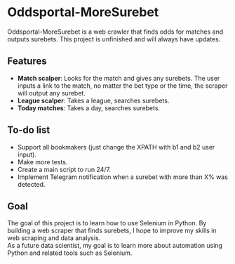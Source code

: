 # Oddsportal-MoreSurebet

Oddsportal-MoreSurebet is a web crawler that finds odds for matches and outputs surebets. This project is unfinished and will always have updates.

## Features

- **Match scalper**: Looks for the match and gives any surebets. The user inputs a link to the match, no matter the bet type or the time, the scraper will output any surebet.
- **League scalper**: Takes a league, searches surebets.
- **Today matches**: Takes a day, searches surebets.

## To-do list

- Support all bookmakers (just change the XPATH with b1 and b2 user input).
- Make more tests.
- Create a main script to run 24/7.
- Implement Telegram notification when a surebet with more than X% was detected.

## Goal

The goal of this project is to learn how to use Selenium in Python. By building a web scraper that finds surebets, I hope to improve my skills in web scraping and data analysis. <br>
As a future data scientist, my goal is to learn more about automation using Python and related tools such as Selenium.
